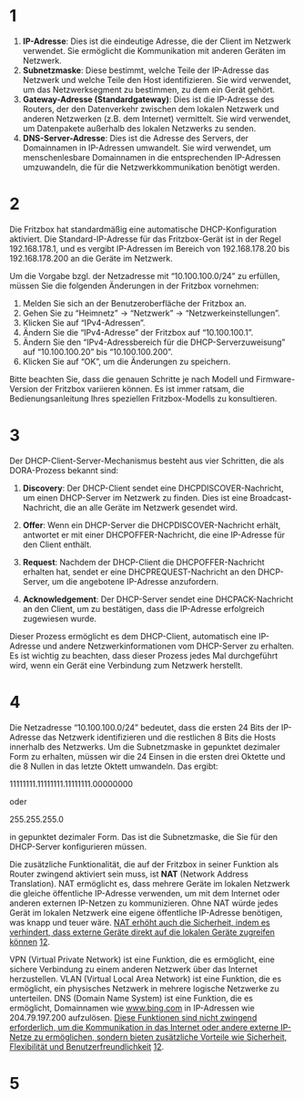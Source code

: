 # 1
1. **IP-Adresse**: Dies ist die eindeutige Adresse, die der Client im Netzwerk verwendet. Sie ermöglicht die Kommunikation mit anderen Geräten im Netzwerk.
2. **Subnetzmaske**: Diese bestimmt, welche Teile der IP-Adresse das Netzwerk und welche Teile den Host identifizieren. Sie wird verwendet, um das Netzwerksegment zu bestimmen, zu dem ein Gerät gehört.
3. **Gateway-Adresse (Standardgateway)**: Dies ist die IP-Adresse des Routers, der den Datenverkehr zwischen dem lokalen Netzwerk und anderen Netzwerken (z.B. dem Internet) vermittelt. Sie wird verwendet, um Datenpakete außerhalb des lokalen Netzwerks zu senden.
4. **DNS-Server-Adresse**: Dies ist die Adresse des Servers, der Domainnamen in IP-Adressen umwandelt. Sie wird verwendet, um menschenlesbare Domainnamen in die entsprechenden IP-Adressen umzuwandeln, die für die Netzwerkkommunikation benötigt werden.
# 2
Die Fritzbox hat standardmäßig eine automatische DHCP-Konfiguration aktiviert. Die Standard-IP-Adresse für das Fritzbox-Gerät ist in der Regel 192.168.178.1, und es vergibt IP-Adressen im Bereich von 192.168.178.20 bis 192.168.178.200 an die Geräte im Netzwerk.

Um die Vorgabe bzgl. der Netzadresse mit “10.100.100.0/24” zu erfüllen, müssen Sie die folgenden Änderungen in der Fritzbox vornehmen:

1. Melden Sie sich an der Benutzeroberfläche der Fritzbox an.
2. Gehen Sie zu “Heimnetz” -> “Netzwerk” -> “Netzwerkeinstellungen”.
3. Klicken Sie auf “IPv4-Adressen”.
4. Ändern Sie die “IPv4-Adresse” der Fritzbox auf “10.100.100.1”.
5. Ändern Sie den “IPv4-Adressbereich für die DHCP-Serverzuweisung” auf “10.100.100.20” bis “10.100.100.200”.
6. Klicken Sie auf “OK”, um die Änderungen zu speichern.

Bitte beachten Sie, dass die genauen Schritte je nach Modell und Firmware-Version der Fritzbox variieren können. Es ist immer ratsam, die Bedienungsanleitung Ihres speziellen Fritzbox-Modells zu konsultieren.
# 3
Der DHCP-Client-Server-Mechanismus besteht aus vier Schritten, die als DORA-Prozess bekannt sind:

1. **Discovery**: Der DHCP-Client sendet eine DHCPDISCOVER-Nachricht, um einen DHCP-Server im Netzwerk zu finden. Dies ist eine Broadcast-Nachricht, die an alle Geräte im Netzwerk gesendet wird.
    
2. **Offer**: Wenn ein DHCP-Server die DHCPDISCOVER-Nachricht erhält, antwortet er mit einer DHCPOFFER-Nachricht, die eine IP-Adresse für den Client enthält.
    
3. **Request**: Nachdem der DHCP-Client die DHCPOFFER-Nachricht erhalten hat, sendet er eine DHCPREQUEST-Nachricht an den DHCP-Server, um die angebotene IP-Adresse anzufordern.
    
4. **Acknowledgement**: Der DHCP-Server sendet eine DHCPACK-Nachricht an den Client, um zu bestätigen, dass die IP-Adresse erfolgreich zugewiesen wurde.
    

Dieser Prozess ermöglicht es dem DHCP-Client, automatisch eine IP-Adresse und andere Netzwerkinformationen vom DHCP-Server zu erhalten. Es ist wichtig zu beachten, dass dieser Prozess jedes Mal durchgeführt wird, wenn ein Gerät eine Verbindung zum Netzwerk herstellt.
# 4
Die Netzadresse “10.100.100.0/24” bedeutet, dass die ersten 24 Bits der IP-Adresse das Netzwerk identifizieren und die restlichen 8 Bits die Hosts innerhalb des Netzwerks. Um die Subnetzmaske in gepunktet dezimaler Form zu erhalten, müssen wir die 24 Einsen in die ersten drei Oktette und die 8 Nullen in das letzte Oktett umwandeln. Das ergibt:

11111111.11111111.11111111.00000000

oder

255.255.255.0

in gepunktet dezimaler Form. Das ist die Subnetzmaske, die Sie für den DHCP-Server konfigurieren müssen.

Die zusätzliche Funktionalität, die auf der Fritzbox in seiner Funktion als Router zwingend aktiviert sein muss, ist **NAT** (Network Address Translation). NAT ermöglicht es, dass mehrere Geräte im lokalen Netzwerk die gleiche öffentliche IP-Adresse verwenden, um mit dem Internet oder anderen externen IP-Netzen zu kommunizieren. Ohne NAT würde jedes Gerät im lokalen Netzwerk eine eigene öffentliche IP-Adresse benötigen, was knapp und teuer wäre. [NAT erhöht auch die Sicherheit, indem es verhindert, dass externe Geräte direkt auf die lokalen Geräte zugreifen können](https://www.livewatch.de/de/tools/subnetz/rechner) [1](https://www.livewatch.de/de/tools/subnetz/rechner)[2](https://bing.com/search?q=Fritzbox+Router+Funktionen).

VPN (Virtual Private Network) ist eine Funktion, die es ermöglicht, eine sichere Verbindung zu einem anderen Netzwerk über das Internet herzustellen. VLAN (Virtual Local Area Network) ist eine Funktion, die es ermöglicht, ein physisches Netzwerk in mehrere logische Netzwerke zu unterteilen. DNS (Domain Name System) ist eine Funktion, die es ermöglicht, Domainnamen wie www.bing.com in IP-Adressen wie 204.79.197.200 aufzulösen. [Diese Funktionen sind nicht zwingend erforderlich, um die Kommunikation in das Internet oder andere externe IP-Netze zu ermöglichen, sondern bieten zusätzliche Vorteile wie Sicherheit, Flexibilität und Benutzerfreundlichkeit](https://www.livewatch.de/de/tools/subnetz/rechner) [1](https://www.livewatch.de/de/tools/subnetz/rechner)[2](https://bing.com/search?q=Fritzbox+Router+Funktionen).
# 5
